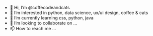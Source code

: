 - 👋 Hi, I’m @coffecodeandcats
- 👀 I’m interested in python, data science, ux/ui design, coffee & cats
- 🌱 I’m currently learning css, python, java
- 💞️ I’m looking to collaborate on ...
- 📫 How to reach me ...

<!---
xTheFeministGeekx/xTheFeministGeekx is a ✨ special ✨ repository because its `README.md` (this file) appears on your GitHub profile.
You can click the Preview link to take a look at your changes.
--->

